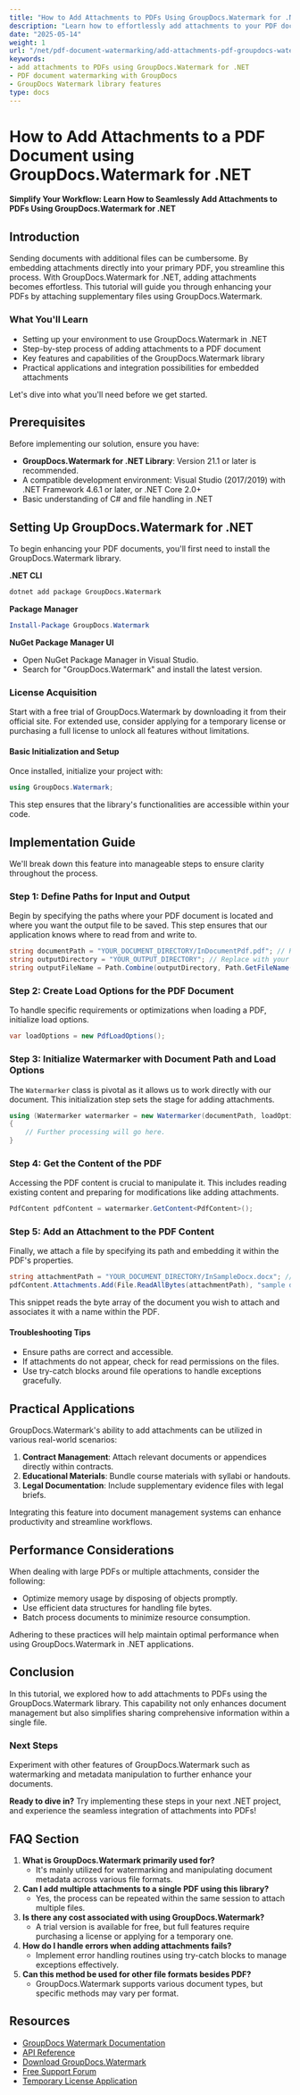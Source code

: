 ```yaml
---
title: "How to Add Attachments to PDFs Using GroupDocs.Watermark for .NET"
description: "Learn how to effortlessly add attachments to your PDF documents with GroupDocs.Watermark for .NET. Enhance document management and streamline workflows."
date: "2025-05-14"
weight: 1
url: "/net/pdf-document-watermarking/add-attachments-pdf-groupdocs-watermark-dotnet/"
keywords:
- add attachments to PDFs using GroupDocs.Watermark for .NET
- PDF document watermarking with GroupDocs
- GroupDocs Watermark library features
type: docs
---
```

# How to Add Attachments to a PDF Document using GroupDocs.Watermark for .NET

**Simplify Your Workflow: Learn How to Seamlessly Add Attachments to PDFs Using GroupDocs.Watermark for .NET**

## Introduction

Sending documents with additional files can be cumbersome. By embedding attachments directly into your primary PDF, you streamline this process. With GroupDocs.Watermark for .NET, adding attachments becomes effortless. This tutorial will guide you through enhancing your PDFs by attaching supplementary files using GroupDocs.Watermark.

### What You'll Learn

- Setting up your environment to use GroupDocs.Watermark in .NET
- Step-by-step process of adding attachments to a PDF document
- Key features and capabilities of the GroupDocs.Watermark library
- Practical applications and integration possibilities for embedded attachments

Let's dive into what you'll need before we get started.

## Prerequisites

Before implementing our solution, ensure you have:

- **GroupDocs.Watermark for .NET Library**: Version 21.1 or later is recommended.
- A compatible development environment: Visual Studio (2017/2019) with .NET Framework 4.6.1 or later, or .NET Core 2.0+
- Basic understanding of C# and file handling in .NET

## Setting Up GroupDocs.Watermark for .NET

To begin enhancing your PDF documents, you'll first need to install the GroupDocs.Watermark library.

**.NET CLI**

```bash
dotnet add package GroupDocs.Watermark
```

**Package Manager**

```powershell
Install-Package GroupDocs.Watermark
```

**NuGet Package Manager UI**

- Open NuGet Package Manager in Visual Studio.
- Search for "GroupDocs.Watermark" and install the latest version.

### License Acquisition

Start with a free trial of GroupDocs.Watermark by downloading it from their official site. For extended use, consider applying for a temporary license or purchasing a full license to unlock all features without limitations.

#### Basic Initialization and Setup

Once installed, initialize your project with:

```csharp
using GroupDocs.Watermark;
```

This step ensures that the library's functionalities are accessible within your code.

## Implementation Guide

We'll break down this feature into manageable steps to ensure clarity throughout the process.

### Step 1: Define Paths for Input and Output

Begin by specifying the paths where your PDF document is located and where you want the output file to be saved. This step ensures that our application knows where to read from and write to.

```csharp
string documentPath = "YOUR_DOCUMENT_DIRECTORY/InDocumentPdf.pdf"; // Replace with your PDF file path
string outputDirectory = "YOUR_OUTPUT_DIRECTORY"; // Replace with your desired output directory path
string outputFileName = Path.Combine(outputDirectory, Path.GetFileName(documentPath));
```

### Step 2: Create Load Options for the PDF Document

To handle specific requirements or optimizations when loading a PDF, initialize load options.

```csharp
var loadOptions = new PdfLoadOptions();
```

### Step 3: Initialize Watermarker with Document Path and Load Options

The `Watermarker` class is pivotal as it allows us to work directly with our document. This initialization step sets the stage for adding attachments.

```csharp
using (Watermarker watermarker = new Watermarker(documentPath, loadOptions))
{
    // Further processing will go here.
}
```

### Step 4: Get the Content of the PDF

Accessing the PDF content is crucial to manipulate it. This includes reading existing content and preparing for modifications like adding attachments.

```csharp
PdfContent pdfContent = watermarker.GetContent<PdfContent>();
```

### Step 5: Add an Attachment to the PDF Content

Finally, we attach a file by specifying its path and embedding it within the PDF's properties.

```csharp
string attachmentPath = "YOUR_DOCUMENT_DIRECTORY/InSampleDocx.docx"; // Replace with your attachment file path
pdfContent.Attachments.Add(File.ReadAllBytes(attachmentPath), "sample doc");
```

This snippet reads the byte array of the document you wish to attach and associates it with a name within the PDF.

#### Troubleshooting Tips

- Ensure paths are correct and accessible.
- If attachments do not appear, check for read permissions on the files.
- Use try-catch blocks around file operations to handle exceptions gracefully.

## Practical Applications

GroupDocs.Watermark's ability to add attachments can be utilized in various real-world scenarios:

1. **Contract Management**: Attach relevant documents or appendices directly within contracts.
2. **Educational Materials**: Bundle course materials with syllabi or handouts.
3. **Legal Documentation**: Include supplementary evidence files with legal briefs.

Integrating this feature into document management systems can enhance productivity and streamline workflows.

## Performance Considerations

When dealing with large PDFs or multiple attachments, consider the following:

- Optimize memory usage by disposing of objects promptly.
- Use efficient data structures for handling file bytes.
- Batch process documents to minimize resource consumption.

Adhering to these practices will help maintain optimal performance when using GroupDocs.Watermark in .NET applications.

## Conclusion

In this tutorial, we explored how to add attachments to PDFs using the GroupDocs.Watermark library. This capability not only enhances document management but also simplifies sharing comprehensive information within a single file.

### Next Steps

Experiment with other features of GroupDocs.Watermark such as watermarking and metadata manipulation to further enhance your documents.

**Ready to dive in?** Try implementing these steps in your next .NET project, and experience the seamless integration of attachments into PDFs!

## FAQ Section

1. **What is GroupDocs.Watermark primarily used for?**
   - It's mainly utilized for watermarking and manipulating document metadata across various file formats.
2. **Can I add multiple attachments to a single PDF using this library?**
   - Yes, the process can be repeated within the same session to attach multiple files.
3. **Is there any cost associated with using GroupDocs.Watermark?**
   - A trial version is available for free, but full features require purchasing a license or applying for a temporary one.
4. **How do I handle errors when adding attachments fails?**
   - Implement error handling routines using try-catch blocks to manage exceptions effectively.
5. **Can this method be used for other file formats besides PDF?**
   - GroupDocs.Watermark supports various document types, but specific methods may vary per format.

## Resources

- [GroupDocs Watermark Documentation](https://docs.groupdocs.com/watermark/net/)
- [API Reference](https://reference.groupdocs.com/watermark/net)
- [Download GroupDocs.Watermark](https://releases.groupdocs.com/watermark/net/)
- [Free Support Forum](https://forum.groupdocs.com/c/watermark/10)
- [Temporary License Application](https://purchase.groupdocs.com/temporary-license/) 

